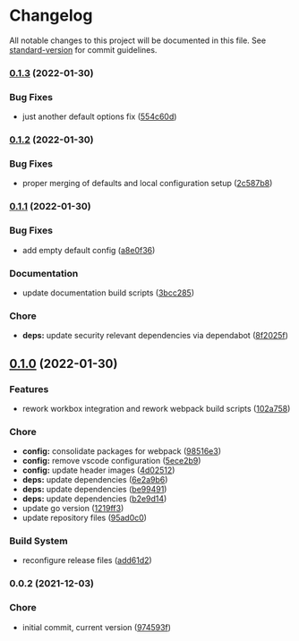 # Changelog

All notable changes to this project will be documented in this file. See [standard-version](https://github.com/conventional-changelog/standard-version) for commit guidelines.

### [0.1.3](https://github.com/dnb-org/dnb-hugo-pwa/compare/v0.1.2...v0.1.3) (2022-01-30)


### Bug Fixes

* just another default options fix ([554c60d](https://github.com/dnb-org/dnb-hugo-pwa/commit/554c60d64e345a0f8c56ee32e1e262032c8a7636))

### [0.1.2](https://github.com/dnb-org/dnb-hugo-pwa/compare/v0.1.1...v0.1.2) (2022-01-30)


### Bug Fixes

* proper merging of defaults and local configuration setup ([2c587b8](https://github.com/dnb-org/dnb-hugo-pwa/commit/2c587b8e1aeebcc8ef3035e6591a9ad13240e000))

### [0.1.1](https://github.com/dnb-org/dnb-hugo-pwa/compare/v0.1.0...v0.1.1) (2022-01-30)


### Bug Fixes

* add empty default config ([a8e0f36](https://github.com/dnb-org/dnb-hugo-pwa/commit/a8e0f3618a728ec7e30de00d30288246e1054603))


### Documentation

* update documentation build scripts ([3bcc285](https://github.com/dnb-org/dnb-hugo-pwa/commit/3bcc28548dc197472b24779157f52dfac75750a6))


### Chore

* **deps:** update security relevant dependencies via dependabot ([8f2025f](https://github.com/dnb-org/dnb-hugo-pwa/commit/8f2025f435873bb51ca82bb8bcf7843f8a6f3fc2))

## [0.1.0](https://github.com/dnb-org/dnb-hugo-pwa/compare/v0.0.2...v0.1.0) (2022-01-30)


### Features

* rework workbox integration and rework webpack build scripts ([102a758](https://github.com/dnb-org/dnb-hugo-pwa/commit/102a75814a3036acab0d140aa1e0d51a7bfc8c1e))


### Chore

* **config:** consolidate packages for webpack ([98516e3](https://github.com/dnb-org/dnb-hugo-pwa/commit/98516e3b25c7bbce7fd6206ddf6c045ec286816b))
* **config:** remove vscode configuration ([5ece2b9](https://github.com/dnb-org/dnb-hugo-pwa/commit/5ece2b95a984975e239e0e064085583b3336d685))
* **config:** update header images ([4d02512](https://github.com/dnb-org/dnb-hugo-pwa/commit/4d0251266c724ea510fe41dbc3acf45167f1f9a5))
* **deps:** update dependencies ([6e2a9b6](https://github.com/dnb-org/dnb-hugo-pwa/commit/6e2a9b6cc9042fb97941097572e4be9de8c7186a))
* **deps:** update dependencies ([be99491](https://github.com/dnb-org/dnb-hugo-pwa/commit/be994916d37a63710651458ec324c251ba3bb0c3))
* **deps:** update dependencies ([b2e9d14](https://github.com/dnb-org/dnb-hugo-pwa/commit/b2e9d144a524f248268d4ae152f304e03aa97241))
* update go version ([1219ff3](https://github.com/dnb-org/dnb-hugo-pwa/commit/1219ff382442f7471dc5f4cd6fae4fcb184d7121))
* update repository files ([95ad0c0](https://github.com/dnb-org/dnb-hugo-pwa/commit/95ad0c08455b0d04be1cdee4d4c0a2603f0f6eba))


### Build System

* reconfigure release files ([add61d2](https://github.com/dnb-org/dnb-hugo-pwa/commit/add61d20f06993618a552b4109329fd27dea1f7e))

### 0.0.2 (2021-12-03)


### Chore

* initial commit, current version ([974593f](https://github.com/dnb-org/dnb-hugo-pwa/commit/974593fc3b791feeb3249d3a97d511c24c572aca))
